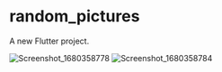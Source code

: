 # random_pictures

A new Flutter project.

![Screenshot_1680358778](https://user-images.githubusercontent.com/115031668/235634673-86e2b90e-3d37-452e-8b3e-79c7e78a86ef.png)
![Screenshot_1680358784](https://user-images.githubusercontent.com/115031668/235634969-2668d868-7f5b-4208-aac3-8547a214072b.png)
